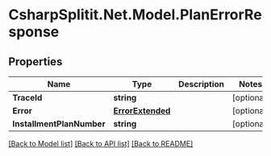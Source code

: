 # CsharpSplitit.Net.Model.PlanErrorResponse

## Properties

Name | Type | Description | Notes
------------ | ------------- | ------------- | -------------
**TraceId** | **string** |  | [optional] 
**Error** | [**ErrorExtended**](ErrorExtended.md) |  | [optional] 
**InstallmentPlanNumber** | **string** |  | [optional] 

[[Back to Model list]](../README.md#documentation-for-models) [[Back to API list]](../README.md#documentation-for-api-endpoints) [[Back to README]](../README.md)

